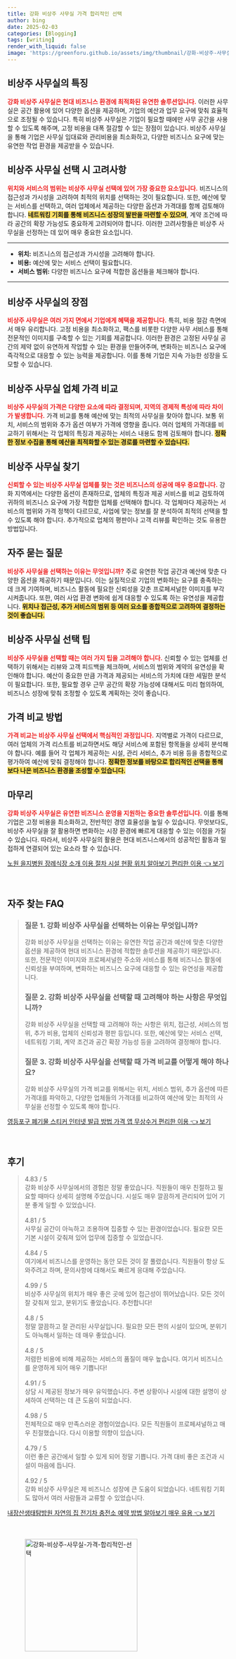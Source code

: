```yaml
---
title: 강화 비상주 사무실 가격 합리적인 선택
author: bing
date: 2025-02-03
categories: [Blogging]
tags: [writing]
render_with_liquid: false
image: 'https://greenforu.github.io/assets/img/thumbnail/강화-비상주-사무실-가격-합리적인-선택.webp'
---
```



<h2 id='비상주 사무실의 특징'>비상주 사무실의 특징</h2>

<p><b><span style="color: #ee2323;">강화 비상주 사무실은 현대 비즈니스 환경에 최적화된 유연한 솔루션입니다.</span></b> 이러한 사무실은 공간 활용에 있어 다양한 옵션을 제공하며, 기업의 예산과 업무 요구에 맞춰 효율적으로 조정될 수 있습니다. 특히 비상주 사무실은 기업이 필요할 때에만 사무 공간을 사용할 수 있도록 해주며, 고정 비용을 대폭 절감할 수 있는 장점이 있습니다. 비상주 사무실을 통해 기업은 사무실 임대료와 관리비용을 최소화하고, 다양한 비즈니스 요구에 맞는 유연한 작업 환경을 제공받을 수 있습니다.</p>

<h2 id='비상주 사무실 선택 시 고려사항'>비상주 사무실 선택 시 고려사항</h2>

<p><b><span style="color: #ee2323;">위치와 서비스의 범위는 비상주 사무실 선택에 있어 가장 중요한 요소입니다.</span></b> 비즈니스의 접근성과 가시성을 고려하여 최적의 위치를 선택하는 것이 필요합니다. 또한, 예산에 맞는 서비스를 선택하고, 여러 업체에서 제공하는 다양한 옵션과 가격대를 함께 검토해야 합니다. <b><span style="background-color: #ffe066;">네트워킹 기회를 통해 비즈니스 성장의 발판을 마련할 수 있으며</span></b>, 계약 조건에 따라 공간의 확장 가능성도 중요하게 고려되어야 합니다. 이러한 고려사항들은 비상주 사무실을 선정하는 데 있어 매우 중요한 요소입니다.</p>

<hr />

<ul>
    <li><b>위치:</b> 비즈니스의 접근성과 가시성을 고려해야 합니다.</li>
    <li><b>비용:</b> 예산에 맞는 서비스 선택이 필요합니다.</li>
    <li><b>서비스 범위:</b> 다양한 비즈니스 요구에 적합한 옵션들을 체크해야 합니다.</li>
</ul>

<hr />

<h2 id='비상주 사무실의 장점'>비상주 사무실의 장점</h2>

<p><b><span style="color: #ee2323;">비상주 사무실은 여러 가지 면에서 기업에게 혜택을 제공합니다.</span></b> 특히, 비용 절감 측면에서 매우 유리합니다. 고정 비용을 최소화하고, 팩스를 비롯한 다양한 사무 서비스를 통해 전문적인 이미지를 구축할 수 있는 기회를 제공합니다. 이러한 환경은 고정된 사무실 공간의 제약 없이 유연하게 작업할 수 있는 환경을 만들어주며, 변화하는 비즈니스 요구에 즉각적으로 대응할 수 있는 능력을 제공합니다. 이를 통해 기업은 지속 가능한 성장을 도모할 수 있습니다.</p>

<h2 id='비상주 사무실 업체 가격 비교'>비상주 사무실 업체 가격 비교</h2>

<p><b><span style="color: #ee2323;">비상주 사무실의 가격은 다양한 요소에 따라 결정되며, 지역의 경제적 특성에 따라 차이가 발생합니다.</span></b>  가격 비교를 통해 예산에 맞는 최적의 사무실을 찾아야 합니다. 보통 위치, 서비스의 범위와 추가 옵션 여부가 가격에 영향을 줍니다. 여러 업체의 가격대를 비교하기 위해서는 각 업체의 특징과 제공하는 서비스 내용도 함께 검토해야 합니다. <b><span style="background-color: #ffe066;">정확한 정보 수집을 통해 예산을 최적화할 수 있는 경로를 마련할 수 있습니다.</span></b></p>

<h2 id='비상주 사무실 찾기'>비상주 사무실 찾기</h2>

<p><b><span style="color: #ee2323;">신뢰할 수 있는 비상주 사무실 업체를 찾는 것은 비즈니스의 성공에 매우 중요합니다.</span></b> 강화 지역에서는 다양한 옵션이 존재하므로, 업체의 특징과 제공 서비스를 비교 검토하여 귀하의 비즈니스 요구에 가장 적합한 업체를 선택해야 합니다. 각 업체마다 제공하는 서비스의 범위와 가격 정책이 다르므로, 사업에 맞는 정보를 잘 분석하여 최적의 선택을 할 수 있도록 해야 합니다. 추가적으로 업체의 평판이나 고객 리뷰를 확인하는 것도 유용한 방법입니다.</p>

<h2 id='자주 묻는 질문'>자주 묻는 질문</h2>

<p><b><span style="color: #ee2323;">비상주 사무실을 선택하는 이유는 무엇입니까?</span></b>  주로 유연한 작업 공간과 예산에 맞춘 다양한 옵션을 제공하기 때문입니다. 이는 실질적으로 기업의 변화하는 요구를 충족하는 데 크게 기여하며, 비즈니스 활동에 필요한 신뢰성을 갖춘 프로페셔널한 이미지를 부각시켜줍니다. 또한, 여러 사업 환경 변화에 쉽게 대응할 수 있도록 하는 유연성을 제공합니다. <b><span style="background-color: #ffe066;">위치나 접근성, 추가 서비스의 범위 등 여러 요소를 종합적으로 고려하여 결정하는 것이 좋습니다.</span></b></p>

<h2 id='비상주 사무실 선택 팁'>비상주 사무실 선택 팁</h2>

<p><b><span style="color: #ee2323;">비상주 사무실을 선택할 때는 여러 가지 팁을 고려해야 합니다.</span></b> 신뢰할 수 있는 업체를 선택하기 위해서는 리뷰와 고객 피드백을 체크하며, 서비스의 범위와 계약의 유연성을 확인해야 합니다. 예산이 중요한 만큼 가격과 제공되는 서비스의 가치에 대한 세밀한 분석이 필요합니다. 또한, 필요할 경우 근무 공간의 확장 가능성에 대해서도 미리 협의하여, 비즈니스 성장에 맞춰 조정할 수 있도록 계획하는 것이 좋습니다.</p>

<h2 id='가격 비교 방법'>가격 비교 방법</h2>

<p><b><span style="color: #ee2323;">가격 비교는 비상주 사무실 선택에서 핵심적인 과정입니다.</span></b> 지역별로 가격이 다르므로, 여러 업체의 가격 리스트를 비교하면서도 해당 서비스에 포함된 항목들을 상세히 분석해야 합니다. 예를 들어 각 업체가 제공하는 시설, 관리 서비스, 추가 비용 등을 종합적으로 평가하여 예산에 맞춰 결정해야 합니다. <b><span style="background-color: #ffe066;">정확한 정보를 바탕으로 합리적인 선택을 통해 보다 나은 비즈니스 환경을 조성할 수 있습니다.</span></b></p>

<h2 id='마무리'>마무리</h2>

<p><b><span style="color: #ee2323;">강화 비상주 사무실은 유연한 비즈니스 운영을 지원하는 중요한 솔루션입니다.</span></b> 이를 통해 기업은 고정 비용을 최소화하고, 전반적인 경영 효율성을 높일 수 있습니다. 무엇보다도, 비상주 사무실을 잘 활용하면 변화하는 시장 환경에 빠르게 대응할 수 있는 이점을 가질 수 있습니다. 따라서, 비상주 사무실의 활용은 현대 비즈니스에서의 성공적인 활동과 밀접하게 연결되어 있는 요소라 할 수 있습니다.</p>


<p><a class="click-button" title="노원 을지병원 장례식장 소개 이용 절차 시설 현황 위치 알아보기 편리한 이용" href="https://greenforu.github.io/posts/%EB%85%B8%EC%9B%90-%EC%9D%84%EC%A7%80%EB%B3%91%EC%9B%90-%EC%9E%A5%EB%A1%80%EC%8B%9D%EC%9E%A5-%EC%86%8C%EA%B0%9C-%EC%9D%B4%EC%9A%A9-%EC%A0%88%EC%B0%A8-%EC%8B%9C%EC%84%A4-%ED%98%84%ED%99%A9-%EC%9C%84%EC%B9%98-%EC%95%8C%EC%95%84%EB%B3%B4%EA%B8%B0-%ED%8E%B8%EB%A6%AC%ED%95%9C-%EC%9D%B4%EC%9A%A9/" rel="dofollow">노원 을지병원 장례식장 소개 이용 절차 시설 현황 위치 알아보기 편리한 이용 👈 보기</a></p><br>
<h2 id='자주_찾는_FAQ'>자주 찾는 FAQ</h2>
<div itemscope="" itemtype="https://schema.org/FAQPage">
<blockquote>
<div itemscope="" itemprop="mainEntity" itemtype="https://schema.org/Question">
<h3 itemprop="name">질문 1. 강화 비상주 사무실을 선택하는 이유는 무엇입니까?</h3>
<div itemscope="" itemprop="acceptedAnswer" itemtype="https://schema.org/Answer">
<span itemprop="text">
<p>강화 비상주 사무실을 선택하는 이유는 유연한 작업 공간과 예산에 맞춘 다양한 옵션을 제공하여 현대 비즈니스 환경에 적합한 솔루션을 제공하기 때문입니다. 또한, 전문적인 이미지와 프로페셔널한 주소와 서비스를 통해 비즈니스 활동에 신뢰성을 부여하며, 변화하는 비즈니스 요구에 대응할 수 있는 유연성을 제공합니다.</p>
</span>
</div>
</div>
<div itemscope="" itemprop="mainEntity" itemtype="https://schema.org/Question">
<h3 itemprop="name">질문 2. 강화 비상주 사무실을 선택할 때 고려해야 하는 사항은 무엇입니까?</h3>
<div itemscope="" itemprop="acceptedAnswer" itemtype="https://schema.org/Answer">
<span itemprop="text">
<p>강화 비상주 사무실을 선택할 때 고려해야 하는 사항은 위치, 접근성, 서비스의 범위, 추가 비용, 업체의 신뢰성과 평판 등입니다. 또한, 예산에 맞는 서비스 선택, 네트워킹 기회, 계약 조건과 공간 확장 가능성 등을 고려하여 결정해야 합니다.</p>
</span>
</div>
</div>
<div itemscope="" itemprop="mainEntity" itemtype="https://schema.org/Question">
<h3 itemprop="name">질문 3. 강화 비상주 사무실을 선택할 때 가격 비교를 어떻게 해야 하나요?</h3>
<div itemscope="" itemprop="acceptedAnswer" itemtype="https://schema.org/Answer">
<span itemprop="text">
<p>강화 비상주 사무실의 가격 비교를 위해서는 위치, 서비스 범위, 추가 옵션에 따른 가격대를 파악하고, 다양한 업체들의 가격대를 비교하여 예산에 맞는 최적의 사무실을 선정할 수 있도록 해야 합니다.</p>
</span>
</div>
</div>
</blockquote>
</div>
<p><a class="click-button" title="영등포구 폐기물 스티커 인터넷 발급 방법 가격 앱 무상수거 편리한 이용" href="https://greenforu.github.io/posts/%EC%98%81%EB%93%B1%ED%8F%AC%EA%B5%AC-%ED%8F%90%EA%B8%B0%EB%AC%BC-%EC%8A%A4%ED%8B%B0%EC%BB%A4-%EC%9D%B8%ED%84%B0%EB%84%B7-%EB%B0%9C%EA%B8%89-%EB%B0%A9%EB%B2%95-%EA%B0%80%EA%B2%A9-%EC%95%B1-%EB%AC%B4%EC%83%81%EC%88%98%EA%B1%B0-%ED%8E%B8%EB%A6%AC%ED%95%9C-%EC%9D%B4%EC%9A%A9/" rel="dofollow">영등포구 폐기물 스티커 인터넷 발급 방법 가격 앱 무상수거 편리한 이용 👈 보기</a></p><br>
<h2 id='후기'>후기</h2>
<div itemscope itemtype="https://schema.org/Product">
  <blockquote>
  <div itemprop="review" itemscope itemtype="https://schema.org/Review">
      <div itemprop="reviewRating" itemscope itemtype="https://schema.org/Rating"> <span itemprop="ratingValue">4.83</span> / <span itemprop="bestRating">5</span> </div>
      <span itemprop="reviewBody">강화 비상주 사무실에서의 경험은 정말 좋았습니다. 직원들이 매우 친절하고 필요할 때마다 상세히 설명해 주었습니다. 시설도 매우 깔끔하게 관리되어 있어 기분 좋게 일할 수 있었습니다.</span>
  </div>
  <br>
  <div itemprop="review" itemscope itemtype="https://schema.org/Review">
      <div itemprop="reviewRating" itemscope itemtype="https://schema.org/Rating"> <span itemprop="ratingValue">4.81</span> / <span itemprop="bestRating">5</span> </div>
      <span itemprop="reviewBody">사무실 공간이 아늑하고 조용하며 집중할 수 있는 환경이었습니다. 필요한 모든 기본 시설이 갖춰져 있어 업무에 집중할 수 있었습니다.</span>
  </div>
  <br>
  <div itemprop="review" itemscope itemtype="https://schema.org/Review">
      <div itemprop="reviewRating" itemscope itemtype="https://schema.org/Rating"> <span itemprop="ratingValue">4.84</span> / <span itemprop="bestRating">5</span> </div>
      <span itemprop="reviewBody">여기에서 비즈니스를 운영하는 동안 모든 것이 잘 풀렸습니다. 직원들이 항상 도와주려고 하며, 문의사항에 대해서도 빠르게 응대해 주었습니다.</span>
  </div>
  <br>
  <div itemprop="review" itemscope itemtype="https://schema.org/Review">
      <div itemprop="reviewRating" itemscope itemtype="https://schema.org/Rating"> <span itemprop="ratingValue">4.99</span> / <span itemprop="bestRating">5</span> </div>
      <span itemprop="reviewBody">비상주 사무실의 위치가 매우 좋은 곳에 있어 접근성이 뛰어났습니다. 모든 것이 잘 갖춰져 있고, 분위기도 좋았습니다. 추천합니다!</span>
  </div>
  <br>
  <div itemprop="review" itemscope itemtype="https://schema.org/Review">
      <div itemprop="reviewRating" itemscope itemtype="https://schema.org/Rating"> <span itemprop="ratingValue">4.8</span> / <span itemprop="bestRating">5</span> </div>
      <span itemprop="reviewBody">정말 깔끔하고 잘 관리된 사무실입니다. 필요한 모든 편의 시설이 있으며, 분위기도 아늑해서 일하는 데 매우 좋았습니다.</span>
  </div>
  <br>
  <div itemprop="review" itemscope itemtype="https://schema.org/Review">
      <div itemprop="reviewRating" itemscope itemtype="https://schema.org/Rating"> <span itemprop="ratingValue">4.8</span> / <span itemprop="bestRating">5</span> </div>
      <span itemprop="reviewBody">저렴한 비용에 비해 제공하는 서비스의 품질이 매우 높습니다. 여기서 비즈니스를 운영하게 되어 매우 기쁩니다!</span>
  </div>
  <br>
  <div itemprop="review" itemscope itemtype="https://schema.org/Review">
      <div itemprop="reviewRating" itemscope itemtype="https://schema.org/Rating"> <span itemprop="ratingValue">4.91</span> / <span itemprop="bestRating">5</span> </div>
      <span itemprop="reviewBody">상담 시 제공된 정보가 매우 유익했습니다. 주변 상황이나 시설에 대한 설명이 상세하여 선택하는 데 큰 도움이 되었습니다.</span>
  </div>
  <br>
  <div itemprop="review" itemscope itemtype="https://schema.org/Review">
      <div itemprop="reviewRating" itemscope itemtype="https://schema.org/Rating"> <span itemprop="ratingValue">4.98</span> / <span itemprop="bestRating">5</span> </div>
      <span itemprop="reviewBody">전체적으로 매우 만족스러운 경험이었습니다. 모든 직원들이 프로페셔널하고 매우 친절했습니다. 다시 이용할 의향이 있습니다.</span>
  </div>
  <br>
  <div itemprop="review" itemscope itemtype="https://schema.org/Review">
      <div itemprop="reviewRating" itemscope itemtype="https://schema.org/Rating"> <span itemprop="ratingValue">4.79</span> / <span itemprop="bestRating">5</span> </div>
      <span itemprop="reviewBody">이런 좋은 공간에서 일할 수 있게 되어 정말 기쁩니다. 가격 대비 좋은 조건과 시설이 마음에 듭니다.</span>
  </div>
  <br>
  <div itemprop="review" itemscope itemtype="https://schema.org/Review">
      <div itemprop="reviewRating" itemscope itemtype="https://schema.org/Rating"> <span itemprop="ratingValue">4.92</span> / <span itemprop="bestRating">5</span> </div>
      <span itemprop="reviewBody">강화 비상주 사무실은 제 비즈니스 성장에 큰 도움이 되었습니다. 네트워킹 기회도 많아서 여러 사람들과 교류할 수 있었습니다.</span>
  </div>
  </blockquote>
</div>
<p><a class="click-button" title="내장산생태탐방원 자연의 집 전기차 충전소 예약 방법 알아보기 매우 유용" href="https://greenforu.github.io/posts/%EB%82%B4%EC%9E%A5%EC%82%B0%EC%83%9D%ED%83%9C%ED%83%90%EB%B0%A9%EC%9B%90-%EC%9E%90%EC%97%B0%EC%9D%98-%EC%A7%91-%EC%A0%84%EA%B8%B0%EC%B0%A8-%EC%B6%A9%EC%A0%84%EC%86%8C-%EC%98%88%EC%95%BD-%EB%B0%A9%EB%B2%95-%EC%95%8C%EC%95%84%EB%B3%B4%EA%B8%B0-%EB%A7%A4%EC%9A%B0-%EC%9C%A0%EC%9A%A9/" rel="dofollow">내장산생태탐방원 자연의 집 전기차 충전소 예약 방법 알아보기 매우 유용 👈 보기</a></p><br>
<figure class="image"><img src="https://greenforu.github.io/assets/img/thumbnail/강화-비상주-사무실-가격-합리적인-선택.webp" alt="강화-비상주-사무실-가격-합리적인-선택" width="256" height="256"></figure>
